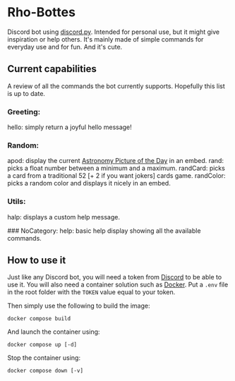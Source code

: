 # Rho-Bottes
Discord bot using [discord.py](https://discordpy.readthedocs.io/en/stable/#). Intended for personal use, but it might give inspiration or help others.
It's mainly made of simple commands for everyday use and for fun. And it's cute.

## Current capabilities
A review of all the commands the bot currently supports. Hopefully this list is up to date.

### Greeting:
  hello: simply return a joyful hello message!

### Random:
  apod: display the current [Astronomy Picture of the Day](https://apod.nasa.gov/apod/archivepix.html) in an embed.
  rand: picks a float number between a minimum and a maximum.
  randCard: picks a card from a traditional 52 [+ 2 if you want jokers] cards game.
  randColor: picks a random color and displays it nicely in an embed.

### Utils:
  halp: displays a custom help message.

​### NoCategory:
  help: basic help display showing all the available commands.

## How to use it
Just like any Discord bot, you will need a token from [Discord](https://discord.com/developers/) to be able to use it. You will also need a container solution such as [Docker](https://www.docker.com/).
Put a `.env` file in the root folder with the `TOKEN` value equal to your token.

Then simply use the following to build the image:

`docker compose build`

And launch the container using:

`docker compose up [-d]` 

Stop the container using:

`docker compose down [-v]`

